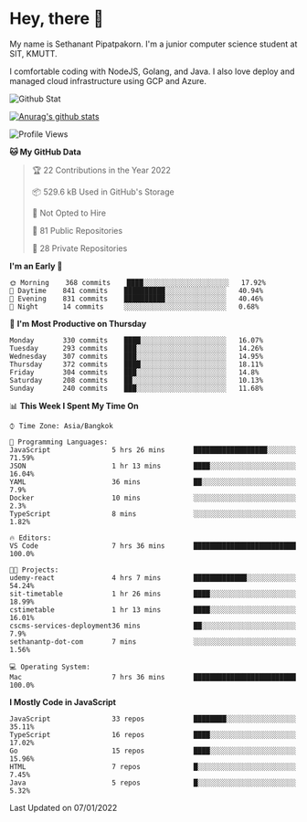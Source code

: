 # Hey, there 🙌
My name is Sethanant Pipatpakorn. I'm a junior computer science student at SIT, KMUTT.

I comfortable coding with NodeJS, Golang, and Java. I also love deploy and managed cloud infrastructure using GCP and Azure.

![Github Stat](https://github-profile-summary-cards.vercel.app/api/cards/profile-details?username=thetkpark&theme=dracula)

[![Anurag's github stats](https://github-readme-stats.vercel.app/api?username=thetkpark&count_private=true&show_icons=true&theme=tokyonight)](https://github.com/anuraghazra/github-readme-stats)

<!--START_SECTION:waka-->
![Profile Views](http://img.shields.io/badge/Profile%20Views-7-blue)

**🐱 My GitHub Data** 

> 🏆 22 Contributions in the Year 2022
 > 
> 📦 529.6 kB Used in GitHub's Storage 
 > 
> 🚫 Not Opted to Hire
 > 
> 📜 81 Public Repositories 
 > 
> 🔑 28 Private Repositories  
 > 
**I'm an Early 🐤** 

```text
🌞 Morning    368 commits    ████░░░░░░░░░░░░░░░░░░░░░   17.92% 
🌆 Daytime    841 commits    ██████████░░░░░░░░░░░░░░░   40.94% 
🌃 Evening    831 commits    ██████████░░░░░░░░░░░░░░░   40.46% 
🌙 Night      14 commits     ░░░░░░░░░░░░░░░░░░░░░░░░░   0.68%

```
📅 **I'm Most Productive on Thursday** 

```text
Monday       330 commits    ████░░░░░░░░░░░░░░░░░░░░░   16.07% 
Tuesday      293 commits    ███░░░░░░░░░░░░░░░░░░░░░░   14.26% 
Wednesday    307 commits    ███░░░░░░░░░░░░░░░░░░░░░░   14.95% 
Thursday     372 commits    ████░░░░░░░░░░░░░░░░░░░░░   18.11% 
Friday       304 commits    ███░░░░░░░░░░░░░░░░░░░░░░   14.8% 
Saturday     208 commits    ██░░░░░░░░░░░░░░░░░░░░░░░   10.13% 
Sunday       240 commits    ███░░░░░░░░░░░░░░░░░░░░░░   11.68%

```


📊 **This Week I Spent My Time On** 

```text
⌚︎ Time Zone: Asia/Bangkok

💬 Programming Languages: 
JavaScript               5 hrs 26 mins       ██████████████████░░░░░░░   71.59% 
JSON                     1 hr 13 mins        ████░░░░░░░░░░░░░░░░░░░░░   16.04% 
YAML                     36 mins             ██░░░░░░░░░░░░░░░░░░░░░░░   7.9% 
Docker                   10 mins             ░░░░░░░░░░░░░░░░░░░░░░░░░   2.3% 
TypeScript               8 mins              ░░░░░░░░░░░░░░░░░░░░░░░░░   1.82%

🔥 Editors: 
VS Code                  7 hrs 36 mins       █████████████████████████   100.0%

🐱‍💻 Projects: 
udemy-react              4 hrs 7 mins        █████████████░░░░░░░░░░░░   54.24% 
sit-timetable            1 hr 26 mins        ████░░░░░░░░░░░░░░░░░░░░░   18.99% 
cstimetable              1 hr 13 mins        ████░░░░░░░░░░░░░░░░░░░░░   16.01% 
cscms-services-deployment36 mins             ██░░░░░░░░░░░░░░░░░░░░░░░   7.9% 
sethanantp-dot-com       7 mins              ░░░░░░░░░░░░░░░░░░░░░░░░░   1.56%

💻 Operating System: 
Mac                      7 hrs 36 mins       █████████████████████████   100.0%

```

**I Mostly Code in JavaScript** 

```text
JavaScript               33 repos            ████████░░░░░░░░░░░░░░░░░   35.11% 
TypeScript               16 repos            ████░░░░░░░░░░░░░░░░░░░░░   17.02% 
Go                       15 repos            ████░░░░░░░░░░░░░░░░░░░░░   15.96% 
HTML                     7 repos             █░░░░░░░░░░░░░░░░░░░░░░░░   7.45% 
Java                     5 repos             █░░░░░░░░░░░░░░░░░░░░░░░░   5.32%

```



 Last Updated on 07/01/2022
<!--END_SECTION:waka-->
